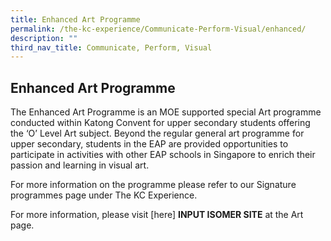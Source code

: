 ```yaml
---
title: Enhanced Art Programme
permalink: /the-kc-experience/Communicate-Perform-Visual/enhanced/
description: ""
third_nav_title: Communicate, Perform, Visual
---
```


## Enhanced Art Programme

The Enhanced Art Programme is an MOE supported special Art programme conducted within Katong Convent for upper secondary students offering the ‘O’ Level Art subject. Beyond the regular general art programme for upper secondary, students in the EAP are provided opportunities to participate in activities with other EAP schools in Singapore to enrich their passion and learning in visual art.

For more information on the programme please refer to our Signature programmes page under The KC Experience.

For more information, please visit [here] **INPUT ISOMER SITE** at the Art page.